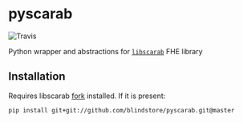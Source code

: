 # pyscarab

![Travis](https://travis-ci.org/blindstore/pyscarab.svg?branch=master)

Python wrapper and abstractions for [`libscarab`](https://hcrypt.com/) FHE library

## Installation

Requires libscarab [fork](https://github.com/blindstore/libScarab) installed. If it is present:

```
pip install git+git://github.com/blindstore/pyscarab.git@master
```

